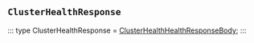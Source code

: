 ## `ClusterHealthResponse`
:::
type ClusterHealthResponse = [ClusterHealthHealthResponseBody](./ClusterHealthHealthResponseBody.md);
:::
